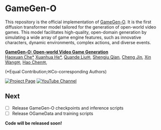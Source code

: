 # GameGen-O
This repository is the official implementation of [GameGen-O](https://gamegen-o.github.io/).
It is the first diffusion transformer model tailored for the generation of open-world video games. This model facilitates high-quality, open-domain generation by simulating a wide array of game engine features, such as innovative characters, dynamic environments, complex actions, and diverse events. 

**[GameGen-O: Open-world Video Game Generation](https://gamegen-o.github.io/)** 
</br>
[Haoxuan Che*](https://chehx.github.io/)
[Xuanhua He*](https://xuanhuahe.github.io/),
[Quande Liu✉](https://liuquande.github.io/),
[Shengju Qian](http://thesouthfrog.com/about.me/),
[Cheng Jin](https://academic.peterkam.top/),
[Xin Wang✉](https://scholar.google.com/citations?user=2Z1GJ50AAAAJ&hl=zh-CN),
[Hao Chen✉](https://cse.hkust.edu.hk/~jhc/),

(*Equal Contribution;✉Co-corresponding Authors)

[![Project Page](https://img.shields.io/badge/Project-Website-green)](https://gamegen-o.github.io/)
[![YouTube Channel](https://img.shields.io/badge/YouTube-Channel-red?logo=youtube)](https://www.youtube.com/@GameGen-O)
## Next

- [ ] Release GameGen-O checkpoints and inference scripts
- [ ] Release OGameData and training scripts

**Code will be released soon!**
